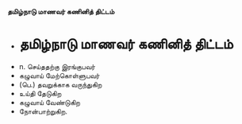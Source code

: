 **தமிழ்நாடு மாணவர் கணினித் திட்டம்**
- # தமிழ்நாடு மாணவர் கணினித் திட்டம்
- n. செய்ததற்கு இரங்குபவர்
- கழுவாய் மேற்கொள்ளுபவர்
- (பெ.) தவறுக்காக வருந்துகிற
- உய்தி தேடுகிற
- கழுவாய் வேண்டுகிற
- நோன்பாற்றுகிற.

